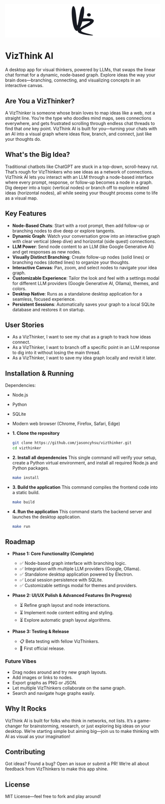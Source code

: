 <p align="center">
  <img src="src/asset/images/Title.jpg" alt="VizThinker logo" width="1000" />
</p>

# VizThink AI

A desktop app for visual thinkers, powered by LLMs, that swaps the linear chat format for a dynamic, node-based graph. Explore ideas the way your brain does—branching, connecting, and visualizing concepts in an interactive canvas.

## Are You a VizThinker?

A VizThinker is someone whose brain loves to map ideas like a web, not a straight line. You’re the type who doodles mind maps, sees connections everywhere, and gets frustrated scrolling through endless chat threads to find that *one* key point. VizThink AI is built for you—turning your chats with an AI into a visual graph where ideas flow, branch, and connect, just like your thoughts do.

## What's the Big Idea?

Traditional chatbots like ChatGPT are stuck in a top-down, scroll-heavy rut. That’s rough for VizThinkers who see ideas as a network of connections. VizThink AI lets you interact with an LLM through a node-based interface where every prompt, response, or follow-up becomes a node in a graph. Dig deeper into a topic (vertical nodes) or branch off to explore related ideas (horizontal nodes), all while seeing your thought process come to life as a visual map.

## Key Features

- **Node-Based Chats**: Start with a root prompt, then add follow-up or branching nodes to dive deep or explore tangents.
- **Dynamic Graph**: Watch your conversation grow into an interactive graph with clear vertical (deep dive) and horizontal (side quest) connections.
- **LLM Power**: Send node content to an LLM (like Google Generative AI) and get responses as new nodes.
- **Visually Distinct Branching**: Create follow-up nodes (solid lines) or branching nodes (dotted lines) to organize your thoughts.
- **Interactive Canvas**: Pan, zoom, and select nodes to navigate your idea graph.
- **Customizable Experience**: Tailor the look and feel with a settings modal for different LLM providers (Google Generative AI, Ollama), themes, and colors.
- **Desktop Native**: Runs as a standalone desktop application for a seamless, focused experience.
- **Persistent Sessions**: Automatically saves your graph to a local SQLite database and restores it on startup.


## User Stories

- As a VizThinker, I want to see my chat as a graph to track how ideas connect.
- As a VizThinker, I want to branch off a specific point in an LLM response to dig into it without losing the main thread.
- As a VizThinker, I want to save my idea graph locally and revisit it later.

## Installation & Running
Dependencies:
- Node.js
- Python
- SQLite
- Modern web browser (Chrome, Firefox, Safari, Edge)

- **1. Clone the repository**
  ```bash
  git clone https://github.com/jasoncyhsu/vizthinker.git
  cd vizthinker
  ```

- **2. Install all dependencies**
  This single command will verify your setup, create a Python virtual environment, and install all required Node.js and Python packages.
  ```bash
  make install
  ```

- **3. Build the application**
  This command compiles the frontend code into a static build.
  ```bash
  make build
  ```

- **4. Run the application**
  This command starts the backend server and launches the desktop application.
  ```bash
  make run
  ```


## Roadmap

- **Phase 1: Core Functionality (Complete)**
  - ✅ Node-based graph interface with branching logic.
  - ✅ Integration with multiple LLM providers (Google, Ollama).
  - ✅ Standalone desktop application powered by Electron.
  - ✅ Local session persistence with SQLite.
  - ✅ Customizable settings modal for themes and providers.

- **Phase 2: UI/UX Polish & Advanced Features (In Progress)**
  - ⏳ Refine graph layout and node interactions.
  - ⏳ Implement node content editing and styling.
  - ⏳ Explore automatic graph layout algorithms.

- **Phase 3: Testing & Release**
  - 📋 Beta testing with fellow VizThinkers.
  - 🚀 First official release.

### Future Vibes
- Drag nodes around and try new graph layouts.
- Add images or links to nodes.
- Export graphs as PNG or JSON.
- Let multiple VizThinkers collaborate on the same graph.
- Search and navigate huge graphs easily.

## Why It Rocks

VizThink AI is built for folks who think in networks, not lists. It’s a game-changer for brainstorming, research, or just exploring big ideas on your desktop. We’re starting simple but aiming big—join us to make thinking with AI as visual as your imagination!

## Contributing

Got ideas? Found a bug? Open an issue or submit a PR! We’re all about feedback from VizThinkers to make this app shine.

## License

MIT License—feel free to fork and play around!